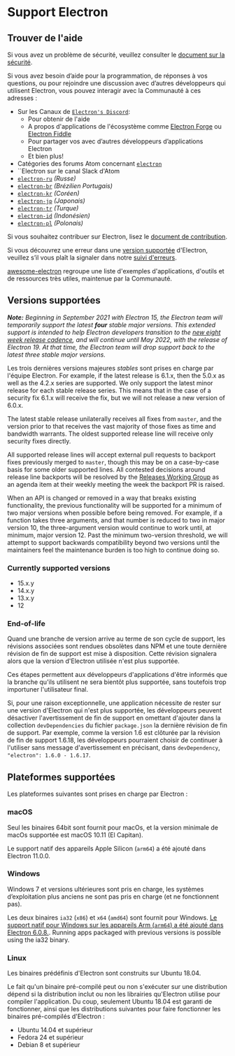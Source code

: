 # Support Electron

## Trouver de l'aide

Si vous avez un problème de sécurité, veuillez consulter le [document sur la sécurité](https://github.com/electron/electron/tree/master/SECURITY.md).

Si vous avez besoin d’aide pour la programmation, de réponses à vos questions, ou pour rejoindre une discussion avec d’autres développeurs qui utilisent Electron, vous pouvez interagir avec la Communauté à ces adresses :

* Sur les Canaux de [`Electron's Discord`](https://discord.com/invite/electron):
  * Pour obtenir de l'aide
  * A propos d'applications de l'écosystème comme [Electron Forge](https://github.com/electron-userland/electron-forge) ou [Electron Fiddle](https://github.com/electron/fiddle)
  * Pour partager vos avec d’autres développeurs d’applications Electron
  * Et bien plus!
* Catégories des forums Atom concernant [`electron`](https://discuss.atom.io/c/electron)
* ``Electron[](https://discuss.atom.io/t/join-us-on-slack/16638?source_topic_id=25406) sur le canal Slack d'Atom
* [`electron-ru`](https://telegram.me/electron_ru) *(Russe)*
* [`electron-br`](https://electron-br.slack.com) *(Brézilien Portugais)*
* [`electron-kr`](https://electron-kr.github.io/electron-kr) *(Coréen)*
* [`electron-jp`](https://electron-jp.slack.com) *(Japonais)*
* [`electron-tr`](https://electron-tr.herokuapp.com) *(Turque)*
* [`electron-id`](https://electron-id.slack.com) *(Indonésien)*
* [`electron-pl`](https://electronpl.github.io) *(Polonais)*

Si vous souhaitez contribuer sur Electron, lisez le [document de contribution](https://github.com/electron/electron/blob/master/CONTRIBUTING.md).

Si vous découvrez une erreur dans une [version supportée](#supported-versions) d'Electron, veuillez s’il vous plaît la signaler dans notre [suivi d'erreurs](../development/issues.md).

[awesome-electron](https://github.com/sindresorhus/awesome-electron) regroupe une liste d'exemples d'applications, d'outils et de ressources très utiles, maintenue par la Communauté.

## Versions supportées

_**Note:** Beginning in September 2021 with Electron 15, the Electron team will temporarily support the latest **four** stable major versions. This extended support is intended to help Electron developers transition to the [new eight week release cadence](https://electronjs.org/blog/8-week-cadence), and will continue until May 2022, with the release of Electron 19. At that time, the Electron team will drop support back to the latest three stable major versions._

Les trois dernières versions majeures *stables* sont prises en charge par l'équipe Electron. For example, if the latest release is 6.1.x, then the 5.0.x as well as the 4.2.x series are supported.  We only support the latest minor release for each stable release series.  This means that in the case of a security fix 6.1.x will receive the fix, but we will not release a new version of 6.0.x.

The latest stable release unilaterally receives all fixes from `master`, and the version prior to that receives the vast majority of those fixes as time and bandwidth warrants. The oldest supported release line will receive only security fixes directly.

All supported release lines will accept external pull requests to backport fixes previously merged to `master`, though this may be on a case-by-case basis for some older supported lines. All contested decisions around release line backports will be resolved by the [Releases Working Group](https://github.com/electron/governance/tree/master/wg-releases) as an agenda item at their weekly meeting the week the backport PR is raised.

When an API is changed or removed in a way that breaks existing functionality, the previous functionality will be supported for a minimum of two major versions when possible before being removed. For example, if a function takes three arguments, and that number is reduced to two in major version 10, the three-argument version would continue to work until, at minimum, major version 12. Past the minimum two-version threshold, we will attempt to support backwards compatibility beyond two versions until the maintainers feel the maintenance burden is too high to continue doing so.

### Currently supported versions

* 15.x.y
* 14.x.y
* 13.x.y
* 12

### End-of-life

Quand une branche de version arrive au terme de son cycle de support, les révisions associées sont rendues obsolètes dans NPM et une toute dernière révision de fin de support est mise à disposition. Cette révision signalera alors que la version d'Electron utilisée n'est plus supportée.

Ces étapes permettent aux développeurs d'applications d'être informés que la branche qu'ils utilisent ne sera bientôt plus supportée, sans toutefois trop importuner l'utilisateur final.

Si, pour une raison exceptionnelle, une application nécessite de rester sur une version d'Electron qui n'est plus supportée, les développeurs peuvent désactiver l'avertissement de fin de support en omettant d'ajouter dans la collection `devDependencies` du fichier `package.json` la dernière révision de fin de support. Par exemple, comme la version 1.6 est clôturée par la révision de fin de support 1.6.18, les développeurs pourraient choisir de continuer à l'utiliser sans message d'avertissement en précisant, dans `devDependency`, `"electron": 1.6.0 - 1.6.17`.

## Plateformes supportées

Les plateformes suivantes sont prises en charge par Electron :

### macOS

Seul les binaires 64bit sont fournit pour macOs, et la version minimale de macOs supportée est macOS 10.11 (El Capitan).

Le support natif des appareils Apple Silicon (`arm64`) a été ajouté dans Electron 11.0.0.

### Windows

Windows 7 et versions ultérieures sont pris en charge, les systèmes d’exploitation plus anciens ne sont pas pris en charge (et ne fonctionnent pas).

Les deux binaires `ia32` (`x86`) et `x64` (`amd64`) sont fournit pour Windows. [Le support natif pour Windows sur les appareils Arm (`arm64`) a été ajouté dans Electron 6.0.8.](windows-arm.md). Running apps packaged with previous versions is possible using the ia32 binary.

### Linux

Les binaires prédéfinis d'Electron sont construits sur Ubuntu 18.04.

Le fait qu'un binaire pré-compilé peut ou non s'exécuter sur une distribution dépend si la distribution inclut ou non les librairies qu'Electron utilise pour compiler l'application. Du coup, seulement Ubuntu 18.04 est garanti de fonctionner, ainsi que les distributions suivantes pour faire fonctionner les binaires pré-compilés d'Electron :

* Ubuntu 14.04 et supérieur
* Fedora 24 et supérieur
* Debian 8 et supérieur
